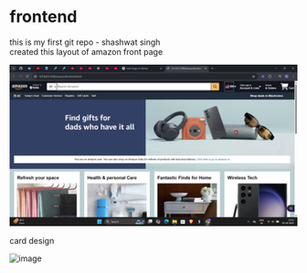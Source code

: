 # frontend
this is my first git repo - shashwat singh<br>
created this layout of amazon front page



![image](https://github.com/itsshashwatsingh/amazon-clone-frontend/blob/main/Screenshot%202025-04-03%20175317.png?raw=true)<br>


card design<br>



![image](https://github.com/itsshashwatsingh/frontend/blob/main/Screenshot%202025-04-04%20180133.png?raw=true)
